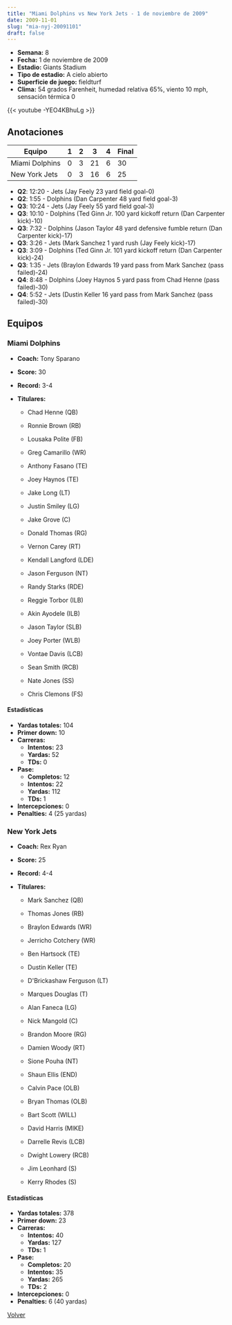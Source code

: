 ```yaml
---
title: "Miami Dolphins vs New York Jets - 1 de noviembre de 2009"
date: 2009-11-01
slug: "mia-nyj-20091101"
draft: false
---
```


- **Semana:** 8
- **Fecha:** 1 de noviembre de 2009
- **Estadio:** Giants Stadium
- **Tipo de estadio:** A cielo abierto
- **Superficie de juego:** fieldturf
- **Clima:** 54 grados Farenheit, humedad relativa 65%, viento 10 mph, sensación térmica 0


{{< youtube -YEO4KBhuLg >}}


## Anotaciones
| Equipo | 1 | 2 | 3 | 4 | Final |
|--------|---|---|---|---|-------|
| Miami Dolphins  | 0 | 3 | 21 | 6  | 30 |
| New York Jets  | 0 | 3 | 16 | 6  | 25 |
- **Q2**: 12:20 - Jets (Jay Feely 23 yard field goal-0)
- **Q2**: 1:55 - Dolphins (Dan Carpenter 48 yard field goal-3)
- **Q3**: 10:24 - Jets (Jay Feely 55 yard field goal-3)
- **Q3**: 10:10 - Dolphins (Ted Ginn Jr. 100 yard kickoff return (Dan Carpenter kick)-10)
- **Q3**: 7:32 - Dolphins (Jason Taylor 48 yard defensive fumble return (Dan Carpenter kick)-17)
- **Q3**: 3:26 - Jets (Mark Sanchez 1 yard rush (Jay Feely kick)-17)
- **Q3**: 3:09 - Dolphins (Ted Ginn Jr. 101 yard kickoff return (Dan Carpenter kick)-24)
- **Q3**: 1:35 - Jets (Braylon Edwards 19 yard pass from Mark Sanchez (pass failed)-24)
- **Q4**: 8:48 - Dolphins (Joey Haynos 5 yard pass from Chad Henne (pass failed)-30)
- **Q4**: 5:52 - Jets (Dustin Keller 16 yard pass from Mark Sanchez (pass failed)-30)


## Equipos


### Miami Dolphins
* **Coach:** Tony Sparano
* **Score:** 30
* **Record:** 3-4
* **Titulares:** 

  * Chad Henne (QB) 

  * Ronnie Brown (RB) 

  * Lousaka Polite (FB) 

  * Greg Camarillo (WR) 

  * Anthony Fasano (TE) 

  * Joey Haynos (TE) 

  * Jake Long (LT) 

  * Justin Smiley (LG) 

  * Jake Grove (C) 

  * Donald Thomas (RG) 

  * Vernon Carey (RT) 

  * Kendall Langford (LDE) 

  * Jason Ferguson (NT) 

  * Randy Starks (RDE) 

  * Reggie Torbor (ILB) 

  * Akin Ayodele (ILB) 

  * Jason Taylor (SLB) 

  * Joey Porter (WLB) 

  * Vontae Davis (LCB) 

  * Sean Smith (RCB) 

  * Nate Jones (SS) 

  * Chris Clemons (FS) 

#### Estadísticas
* **Yardas totales:** 104
* **Primer down:** 10
* **Carreras:**
  * **Intentos:** 23
  * **Yardas:** 52
  * **TDs:** 0
* **Pase:**
  * **Completos:** 12
  * **Intentos:** 22
  * **Yardas:** 112
  * **TDs:** 1
* **Intercepciones:** 0
* **Penalties:** 4 (25 yardas)

### New York Jets
* **Coach:** Rex Ryan
* **Score:** 25
* **Record:** 4-4
* **Titulares:** 

  * Mark Sanchez (QB) 

  * Thomas Jones (RB) 

  * Braylon Edwards (WR) 

  * Jerricho Cotchery (WR) 

  * Ben Hartsock (TE) 

  * Dustin Keller (TE) 

  * D'Brickashaw Ferguson (LT) 

  * Marques Douglas (T) 

  * Alan Faneca (LG) 

  * Nick Mangold (C) 

  * Brandon Moore (RG) 

  * Damien Woody (RT) 

  * Sione Pouha (NT) 

  * Shaun Ellis (END) 

  * Calvin Pace (OLB) 

  * Bryan Thomas (OLB) 

  * Bart Scott (WILL) 

  * David Harris (MIKE) 

  * Darrelle Revis (LCB) 

  * Dwight Lowery (RCB) 

  * Jim Leonhard (S) 

  * Kerry Rhodes (S) 

#### Estadísticas
* **Yardas totales:** 378
* **Primer down:** 23
* **Carreras:**
  * **Intentos:** 40
  * **Yardas:** 127
  * **TDs:** 1
* **Pase:**
  * **Completos:** 20
  * **Intentos:** 35
  * **Yardas:** 265
  * **TDs:** 2
* **Intercepciones:** 0
* **Penalties:** 6 (40 yardas)


[Volver](/historia/2009)
